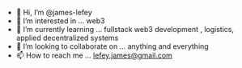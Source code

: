 - 👋 Hi, I’m @james-lefey
- 👀 I’m interested in ... web3 
- 🌱 I’m currently learning ... fullstack web3 development , logistics, applied decentralized systems
- 💞️ I’m looking to collaborate on ... anything and everything
- 📫 How to reach me ... lefey.james@gmail.com

<!---
james-lefey/james-lefey is a ✨ special ✨ repository because its `README.md` 
--->
